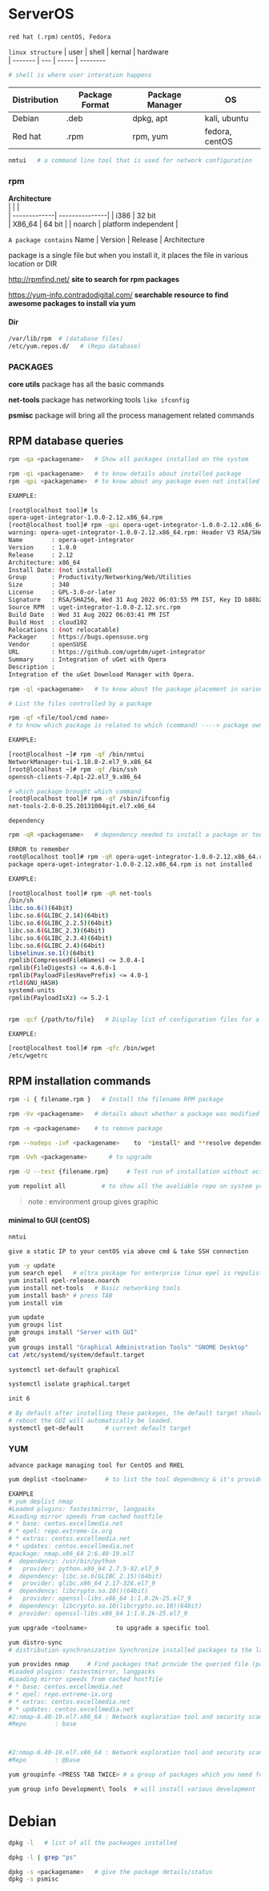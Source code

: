 # ServerOS 
`red hat (.rpm)` `centOS, Fedora` 

`linux structure`
| user    | shell | kernal | hardware      
| ------- | ---   | -----  | --------
         
```bash
# shell is where user interation happens
```
| Distribution | Package Format | Package Manager | OS      
| -------------| ---------------| --------------- | --------
| Debian       |  .deb          |    dpkg, apt    | kali, ubuntu   
| Red hat      |  .rpm          | rpm, yum        | fedora, centOS

```sh
nmtui   # a command line tool that is used for network configuration 
```
### rpm

**Architecture**   
|              |                |        
| -------------| ---------------| 
|    i386      |   32 bit       
| X86_64       |  64 bit        | 
| noarch       |  platform independent       |   

`A package contains`
Name | Version | Release | Architecture

package is a single file but when you install it, it places the file in various location or DIR

http://rpmfind.net/  **site to search for rpm packages**

https://yum-info.contradodigital.com/     **searchable resource to find awesome packages to install via yum**

#### Dir
```sh
/var/lib/rpm  # (database files)
/etc/yum.repos.d/   # (Repo database)
```
### PACKAGES
 **core utils**  package has all the basic commands
 
 **net-tools** package has networking tools `like ifconfig`
 
 **psmisc** package will bring all the process management related commands
 
 ## RPM database queries
```bash
rpm -qa <packagename>   # Show all packages installed on the system
```
```bash
rpm -qi <packagename>   # to know details about installed package
rpm -qpi <packagename>  # to know about any package even not installed ones but you need the .rpm file of that tool

EXAMPLE:

[root@localhost tool]# ls
opera-uget-integrator-1.0.0-2.12.x86_64.rpm
[root@localhost tool]# rpm -qpi opera-uget-integrator-1.0.0-2.12.x86_64.rpm 
warning: opera-uget-integrator-1.0.0-2.12.x86_64.rpm: Header V3 RSA/SHA256 Signature, key ID 3dbdc284: NOKEY
Name        : opera-uget-integrator
Version     : 1.0.0
Release     : 2.12
Architecture: x86_64
Install Date: (not installed)
Group       : Productivity/Networking/Web/Utilities
Size        : 340
License     : GPL-3.0-or-later
Signature   : RSA/SHA256, Wed 31 Aug 2022 06:03:55 PM IST, Key ID b88b2fd43dbdc284
Source RPM  : uget-integrator-1.0.0-2.12.src.rpm
Build Date  : Wed 31 Aug 2022 06:03:41 PM IST
Build Host  : cloud102
Relocations : (not relocatable)
Packager    : https://bugs.opensuse.org
Vendor      : openSUSE
URL         : https://github.com/ugetdm/uget-integrator
Summary     : Integration of uGet with Opera
Description :
Integration of the uGet Download Manager with Opera.

```

```bash
rpm -ql <packagename>   # to know about the package placement in various dir

# List the files controlled by a package
```
```sh
rpm -qf <file/tool/cmd name> 
# to know which package is related to which (command) ----> package owning detail of Binary (executable file)

EXAMPLE:

[root@localhost ~]# rpm -qf /bin/nmtui
NetworkManager-tui-1.18.8-2.el7_9.x86_64
[root@localhost ~]# rpm -qf /bin/ssh
openssh-clients-7.4p1-22.el7_9.x86_64

# which package brought which command
[root@localhost tool]# rpm -qf /sbin/ifconfig 
net-tools-2.0-0.25.20131004git.el7.x86_64

```

`dependency`
```sh
rpm -qR <packagename>   # dependency needed to install a package or tool

ERROR to remember
root@localhost tool]# rpm -qR opera-uget-integrator-1.0.0-2.12.x86_64.rpm
package opera-uget-integrator-1.0.0-2.12.x86_64.rpm is not installed

EXAMPLE:

[root@localhost tool]# rpm -qR net-tools 
/bin/sh
libc.so.6()(64bit)
libc.so.6(GLIBC_2.14)(64bit)
libc.so.6(GLIBC_2.2.5)(64bit)
libc.so.6(GLIBC_2.3)(64bit)
libc.so.6(GLIBC_2.3.4)(64bit)
libc.so.6(GLIBC_2.4)(64bit)
libselinux.so.1()(64bit)
rpmlib(CompressedFileNames) <= 3.0.4-1
rpmlib(FileDigests) <= 4.6.0-1
rpmlib(PayloadFilesHavePrefix) <= 4.0-1
rtld(GNU_HASH)
systemd-units
rpmlib(PayloadIsXz) <= 5.2-1

```
```bash

rpm -qcf {/path/to/file}   # Display list of configuration files for a command

EXAMPLE:

[root@localhost tool]# rpm -qfc /bin/wget 
/etc/wgetrc

```
## RPM instal­lation commands

```bash
rpm -i { filena­me.rpm }   # Install the filename RPM package

```
```sh
rpm -Vv <packagename>   # details about whether a package was modified or not
```
```sh
rpm -e <packagename>    # to remove package
```
```sh
rpm --nodeps -ivF <packagename>    to  *install* and **resolve dependency error**
```

```sh
rpm -Uvh <packagename>      # to upgrade
```
```bash
rpm -U --test {filena­me.rpm}     # Test run of instal­lation without actually installing anything

```
```sh
yum repolist all          # to show all the avaliable repo on system you can also check the status of the repo via this cmd
```

> note : environment group gives graphic 


#### minimal to GUI (centOS)

```sh 
nmtui   
```
`give a static IP to your centOS via above cmd & take SSH connection`

```sh
yum -y update
yum search epel   # eltra package for enterprise linux epel is repolist
yum install epel-release.noarch
yum install net-tools   # Basic networking tools
yum install bash* # press TAB
yum install vim
```
```bash
yum update 
yum groups list
yum groups install "Server with GUI"
OR
yum groups install "Graphical Administration Tools" "GNOME Desktop"
cat /etc/systemd/system/default.target
        
systemctl set-default graphical

systemctl isolate graphical.target

init 6

# By default after installing these packages, the default target should have automatically updated
# reboot the GUI will automatically be loaded.
systemctl get-default      # current default target 
```

### YUM
`advance package managing tool for CentOS and RHEL`

```bash
yum deplist <toolname>     # to list the tool dependency & it's provider | Display dependencies for a package

EXAMPLE
# yum deplist nmap
#Loaded plugins: fastestmirror, langpacks
#Loading mirror speeds from cached hostfile
# * base: centos.excellmedia.net
# * epel: repo.extreme-ix.org
# * extras: centos.excellmedia.net
# * updates: centos.excellmedia.net
#package: nmap.x86_64 2:6.40-19.el7
#  dependency: /usr/bin/python
#   provider: python.x86_64 2.7.5-92.el7_9
#  dependency: libc.so.6(GLIBC_2.15)(64bit)
#   provider: glibc.x86_64 2.17-326.el7_9
#  dependency: libcrypto.so.10()(64bit)
#   provider: openssl-libs.x86_64 1:1.0.2k-25.el7_9
#  dependency: libcrypto.so.10(libcrypto.so.10)(64bit)
#  provider: openssl-libs.x86_64 1:1.0.2k-25.el7_9

```
```bash   
yum upgrade <toolname>        to upgrade a specific tool
```
```bash
yum distro-sync
# distribution-synchronization Synchronize installed packages to the latest available versions
```

```bash
yum provides nmap     # Find packages that provide the queried file (packages due to which you have that particular command)
#Loaded plugins: fastestmirror, langpacks
#Loading mirror speeds from cached hostfile
# * base: centos.excellmedia.net
# * epel: repo.extreme-ix.org
# * extras: centos.excellmedia.net
# * updates: centos.excellmedia.net
#2:nmap-6.40-19.el7.x86_64 : Network exploration tool and security scanner
#Repo        : base



#2:nmap-6.40-19.el7.x86_64 : Network exploration tool and security scanner
#Repo        : @base

```
```bash
yum groupinfo <PRESS TAB TWICE> # a group of packages which you need for a specific work

yum group info Development\ Tools  # will install various development languages in PC 
````

# Debian

```bash
dpkg -l   # list of all the packeages installed 

dpkg -l | grep "ps"   
```

```bash
dpkg -s <packagename>   # give the package details/status 
dpkg -s psmisc

```













